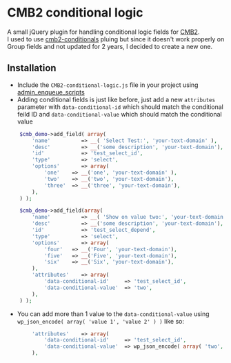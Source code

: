 # CMB2 conditional logic
A small jQuery plugin for handling conditional logic fields for [CMB2](https://github.com/CMB2/CMB2).<br>
I used to use [cmb2-conditionals](https://github.com/jcchavezs/cmb2-conditionals) pluing but since it doesn't work properly on Group fields and not updated for 2 years, I decided to create a new one. 

## Installation
- Include the `CMB2-conditional-logic.js` file in your project using [admin_enqueue_scripts](https://codex.wordpress.org/Plugin_API/Action_Reference/admin_enqueue_scripts)
- Adding conditional fields is just like before, just add a new `attributes` parameter with `data-conditional-id` which should match the conditional feild ID and `data-conditional-value` which should match the conditional value

```php
    $cmb_demo->add_field( array(
        'name'          => __( 'Select Test:', 'your-text-domain' ),
        'desc'          => __('some description', 'your-text-domain'),
        'id'            => 'test_select_id',
        'type'          => 'select',
        'options'       => array(
            'one'    => __('one', 'your-text-domain' ),
            'two'    => __('two', 'your-text-domain'),
            'three'  => __('three', 'your-text-domain'),
        ),
    ) );

    $cmb_demo->add_field(array(
        'name'          => __( 'Show on value two:', 'your-text-domain' ),
        'desc'          => __('some description', 'your-text-domain'),
        'id'            => 'test_select_depend',
        'type'          => 'select',
        'options'       => array(
            'four'   => __('Four', 'your-text-domain'),
            'five'   => __('Five', 'your-text-domain'),
            'six'    => __('Six', 'your-text-domain'),
        ),
        'attributes'    => array(
            'data-conditional-id'     => 'test_select_id',
            'data-conditional-value'  => 'two',
        ),
    ) );
```
- You can add more than 1 value to the `data-conditional-value` using `wp_json_encode( array( 'value 1', 'value 2' ) )` like so:

```php
        'attributes'    => array(
            'data-conditional-id'     => 'test_select_id',
            'data-conditional-value'  => wp_json_encode( array( 'two', 'three' ) ),
        ),
```
